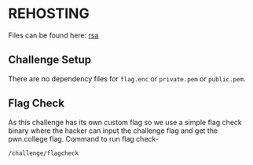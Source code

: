 # REHOSTING

Files can be found here: [rsa](https://github.com/ImaginaryCTF/ImaginaryCTF-2023-Challenges/tree/main/Crypto/rsa)

## Challenge Setup
There are no dependency files for `flag.enc` or `private.pem` or `public.pem`.

## Flag Check

As this challenge has its own custom flag so we use a simple flag check binary where the hacker can input the challenge flag and get the pwn.college flag. Command to run flag check-
```
/challenge/flagcheck
```
